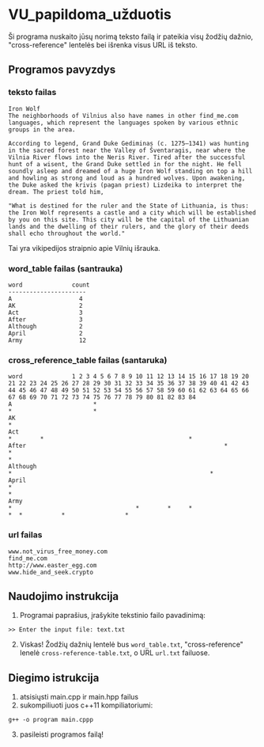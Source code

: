 # VU_papildoma_užduotis
Ši programa nuskaito jūsų norimą teksto failą ir pateikia visų žodžių dažnio, "cross-reference" lentelės bei išrenka visus URL iš teksto.

## Programos pavyzdys
### teksto failas
```
Iron Wolf
The neighborhoods of Vilnius also have names in other find_me.com languages, which represent the languages spoken by various ethnic groups in the area.

According to legend, Grand Duke Gediminas (c. 1275–1341) was hunting in the sacred forest near the Valley of Šventaragis, near where the Vilnia River flows into the Neris River. Tired after the successful hunt of a wisent, the Grand Duke settled in for the night. He fell soundly asleep and dreamed of a huge Iron Wolf standing on top a hill and howling as strong and loud as a hundred wolves. Upon awakening, the Duke asked the krivis (pagan priest) Lizdeika to interpret the dream. The priest told him,

"What is destined for the ruler and the State of Lithuania, is thus: the Iron Wolf represents a castle and a city which will be established by you on this site. This city will be the capital of the Lithuanian lands and the dwelling of their rulers, and the glory of their deeds shall echo throughout the world."
```
Tai yra vikipedijos straipnio apie Vilnių išrauka.

### word_table failas (santrauka)
```
word              count
----------------------
A                   4
AK                  2
Act                 3
After               3
Although            2
April               2
Army                12
```

### cross_reference_table failas (santaruka)
```
word              1 2 3 4 5 6 7 8 9 10 11 12 13 14 15 16 17 18 19 20 21 22 23 24 25 26 27 28 29 30 31 32 33 34 35 36 37 38 39 40 41 42 43 44 45 46 47 48 49 50 51 52 53 54 55 56 57 58 59 60 61 62 63 64 65 66 67 68 69 70 71 72 73 74 75 76 77 78 79 80 81 82 83 84 
A                       *                                                                                                                                                                                                            *                       *
AK                                                                                                                                                                                                                                                                 *
Act                                                                                                                                                                   *        *                                         *
After                                                        *                                                                                   *                                                                                               *
Although                                                                                                                             *                                                        *
April                                                                                                                                *                                                                                                                             *
Army                                                                                                                                       *                                   *        *     *                                   *  *           *                 *
```

### url failas
```
www.not_virus_free_money.com
find_me.com
http://www.easter_egg.com
www.hide_and_seek.crypto
```

## Naudojimo instrukcija
1. Programai paprašius, įrašykite tekstinio failo pavadinimą:
```shell
>> Enter the input file: text.txt
```
2. Viskas! Žodžių dažnių lentelė bus `word_table.txt`, "cross-reference" lenelė `cross-reference-table.txt`, o URL `url.txt` failuose.

## Diegimo istrukcija
1. atsisiųsti main.cpp ir main.hpp failus
2. sukompiliuoti juos c++11 kompiliatoriumi:
```
g++ -o program main.cppp
```
3. pasileisti programos failą!
